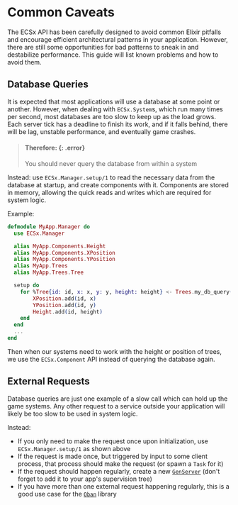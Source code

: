 # Common Caveats

The ECSx API has been carefully designed to avoid common Elixir pitfalls and encourage efficient architectural patterns in your application.  However, there are still some opportunities for bad patterns to sneak in and destabilize performance.  This guide will list known problems and how to avoid them.

## Database Queries

It is expected that most applications will use a database at some point or another.  However, when dealing with `ECSx.System`s, which run many times per second, most databases are too slow to keep up as the load grows.  Each server tick has a deadline to finish its work, and if it falls behind, there will be lag, unstable performance, and eventually game crashes.

> #### Therefore: {: .error}
>
> You should never query the database from within a system

Instead:  use `ECSx.Manager.setup/1` to read the necessary data from the database at startup, and create components with it.  Components are stored in memory, allowing the quick reads and writes which are required for system logic.

Example:

```elixir
defmodule MyApp.Manager do
  use ECSx.Manager

  alias MyApp.Components.Height
  alias MyApp.Components.XPosition
  alias MyApp.Components.YPosition
  alias MyApp.Trees
  alias MyApp.Trees.Tree

  setup do
    for %Tree{id: id, x: x, y: y, height: height} <- Trees.my_db_query() do
        XPosition.add(id, x)
        YPosition.add(id, y)
        Height.add(id, height)
    end
  end
  ...
end
```

Then when our systems need to work with the height or position of trees, we use the `ECSx.Component` API instead of querying the database again.

## External Requests

Database queries are just one example of a slow call which can hold up the game systems.  Any other request to a service outside your application will likely be too slow to be used in system logic.

Instead:

  * If you only need to make the request once upon initialization, use `ECSx.Manager.setup/1` as shown above
  * If the request is made once, but triggered by input to some client process, that process should make the request (or spawn a `Task` for it)
  * If the request should happen regularly, create a new [`GenServer`](https://hexdocs.pm/elixir/GenServer.html#module-receiving-regular-messages) (don't forget to add it to your app's supervision tree)
  * If you have more than one external request happening regularly, this is a good use case for the [`Oban`](https://hexdocs.pm/oban/Oban.html) library
